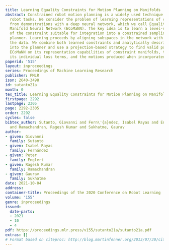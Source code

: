 ```yaml
---
title: Learning Equality Constraints for Motion Planning on Manifolds
abstract: Constrained robot motion planning is a widely used technique to solve complex
  robot tasks. We consider the problem of learning representations of constraints
  from demonstrations with a deep neural network, which we call Equality Constraint
  Manifold Neural Network (ECoMaNN). The key idea is to learn a level-set function
  of the constraint suitable for integration into a constrained sampling-based motion
  planner. Learning proceeds by aligning subspaces in the network with subspaces of
  the data. We combine both learned constraints and analytically described constraints
  into the planner and use a projection-based strategy to find valid points. We evaluate
  ECoMaNN on its representation capabilities of constraint manifolds, the impact of
  its individual loss terms, and the motions produced when incorporated into a planner.
paperid: '515'
layout: inproceedings
series: Proceedings of Machine Learning Research
publisher: PMLR
issn: 2640-3498
id: sutanto21a
month: 0
tex_title: Learning Equality Constraints for Motion Planning on Manifolds
firstpage: 2292
lastpage: 2305
page: 2292-2305
order: 2292
cycles: false
bibtex_author: Sutanto, Giovanni and Fern\'{a}ndez, Isabel Rayas and Englert, Peter
  and Ramachandran, Ragesh Kumar and Sukhatme, Gaurav
author:
- given: Giovanni
  family: Sutanto
- given: Isabel Rayas
  family: Fernández
- given: Peter
  family: Englert
- given: Ragesh Kumar
  family: Ramachandran
- given: Gaurav
  family: Sukhatme
date: 2021-10-04
address:
container-title: Proceedings of the 2020 Conference on Robot Learning
volume: '155'
genre: inproceedings
issued:
  date-parts:
  - 2021
  - 10
  - 4
pdf: https://proceedings.mlr.press/v155/sutanto21a/sutanto21a.pdf
extras: []
# Format based on citeproc: http://blog.martinfenner.org/2013/07/30/citeproc-yaml-for-bibliographies/
---
```

